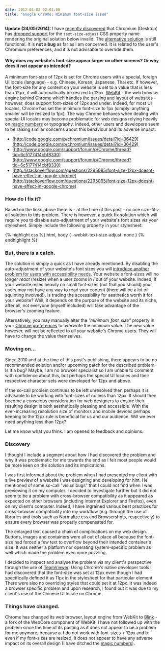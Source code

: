 ```yaml
---
date: 2012-01-03 02:01:00
title: "Google Chrome: Minimum font-size issue"
---
```


**Update (24/05/2014):** I have [recently discovered](http://stackoverflow.com/questions/21302069/disable-chrome-minimum-font-size-10px) that Chromium (Desktop) has [dropped support](http://trac.webkit.org/changeset/145168) for the `text-size-adjust` CSS property name rendering the original solution below invalid. The [alternative solution](https://support.google.com/chrome/answer/95416) is still functional. It is **not a bug** as far as I am concerned. It is related to the user's Chromium preferences, and it is not advisable to override them.


#### Why does my website's font-size appear larger on other screens? Or why does it not appear as intended?

A minimum font-size of 12px is set for Chrome users with a special, foreign UI locale (language) - e.g. Chinese, Korean, Japanese, Thai etc. If however, the font-size for any content on your website is set to a value that is less than 12px, it will automatically be resized to 12px. [WebKit](http://www.webkit.org/) - the web browser engine behind Chrome which handles the parsing and layout of websites - however, does support font-sizes of 12px and under. Indeed, for most UI locales, Chrome has set the minimum font-size to 1px (simply: anything smaller will be resized to 1px). The way Chrome behaves when dealing with special UI locales may become problematic for web designs relying heavily on [magic numbers](http://css-tricks.com/magic-numbers-in-css/) or typography. Indeed, other users and developers seem to be raising similar concerns about this behaviour and its adverse impact:

* [http://code.google.com/p/chromium/issues/detail?id=36429](http://code.google.com/p/chromium/issues/detail?id=36429)
* [http://www.google.com/support/forum/p/Chrome/thread?tid=6c5177414cbf8330](http://www.google.com/support/forum/p/Chrome/thread?tid=6c5177414cbf8330)
* [http://stackoverflow.com/questions/2295095/font-size-12px-doesnt-have-effect-in-google-chrome](http://stackoverflow.com/questions/2295095/font-size-12px-doesnt-have-effect-in-google-chrome)

<!--more-->

### How do I fix it?

Based on the links above there is - at the time of this post - no one size-fits-all solution to this problem. There is however, a quick fix solution which will require you to disable auto-adjustment of your website's font sizes via your stylesheet. Simply include the following property in your stylesheet:

{% highlight css %}
html, body {
    -webkit-text-size-adjust: none
}
{% endhighlight %}


### But, there is a catch.

The solution is simply a quick as I have already mentioned. By disabling the auto-adjustment of your website's font sizes you will [introduce another problem for users with accessibility needs](http://www.456bereastreet.com/archive/201011/beware_of_-webkit-text-size-adjustnone/). Your website's font-sizes will no longer _react_ (resize) when a user zooms in / out of your website. Indeed, if your website relies heavily on small font-sizes (not that you should) your users may not have any way to read your content (there will be a lot of squinting involved!). Is trading the accessibility for aesthetics worth it for your website? Well, it depends on the purpose of the website and its niche, after all, not everyone (myself included) will take advantage of the browser's zooming feature.

Alternatively, you may manually alter the _"minimum_font_size"_ property in your [Chrome preferences](https://support.google.com/chrome/answer/95416?hl=en) to overwrite the minimum value. The new value however, will not be reflected to all your website's Chrome users. They will have to change the value themselves.


### Moving on...

Since 2010 and at the time of this post's publishing, there appears to be no recommended solution and/or upcoming patch for the described problem. Is it a bug? Maybe. I am no browser specialist so I am unable to comment with confidence about this, but perhaps the special UI locales and their respective character sets were developed for 12px and above.

If the so-call problem continues to be left unresolved then perhaps it is advisable to be working with font-sizes of no less than 12px. It should then become a conscious consideration for web designers to ensure their resulting design is both aesthetically pleasing and accessible. With the ever-increasing resolution size of monitors and mobile devices perhaps keeping to the 12px rule is beneficial for us and our audience. Will we ever need anything less than 12px?

Let me know what you think. I am opened to feedback and opinions.


### Discovery

I thought I include a segment about how I had discovered the problem and why it was problematic for me towards the end as I felt most people would be more keen on the solution and its implications.

I was first informed about the problem when I had presented my client with a live preview of a website I was designing and developing for him. He mentioned of some so-call "visual bugs" that I could not find when I was previewing it on my computer. I decided to investigate further but it did not seem to be a problem with cross-browser compatibility as it appeared as expected on other browsers (including Internet Explorer and Firefox), even on my client's computer. Indeed, I have ingrained various best practices for cross-browser compatibility into my workflow (e.g. through the use of libraries and tools such as Normalize.css and Browsershots, respectively) to ensure every browser was properly compensated for. 

The enlarged text caused a chain of complications on my web design. Buttons, images and containers were all out of place all because the font-size had forced a few text to overflow beyond their intended container's size. It was neither a platform nor operating system-specific problem as well which made the problem even more puzzling.

I decided to inspect and analyse the problem via my client's perspective through the use of [TeamViewer](http://www.teamviewer.com/). Using Chrome's native developer tools I had discovered that the font-size was set at 12px even though I had specifically defined it as 11px in the stylesheet for that particular element. There were also no overriding styles that could set it at 12px. It was indeed a browser specific problem and upon research, I found out it was due to my client's use of the Chinese UI locale on Chrome.


### Things have changed.

Chrome has changed its web browser, layout engine from WebKit to [Blink](http://www.chromium.org/blink) - a fork of the WebCore component of WebKit. I have not followed up with the problem since the time of its posting as it does not appear to be a problem for me anymore, because a. I do not work with font-sizes < 12px and b. even if my font-sizes are resized, it does not appear to have any adverse impact on its overall design (I have ditched the [magic numbers](http://css-tricks.com/magic-numbers-in-css/)).